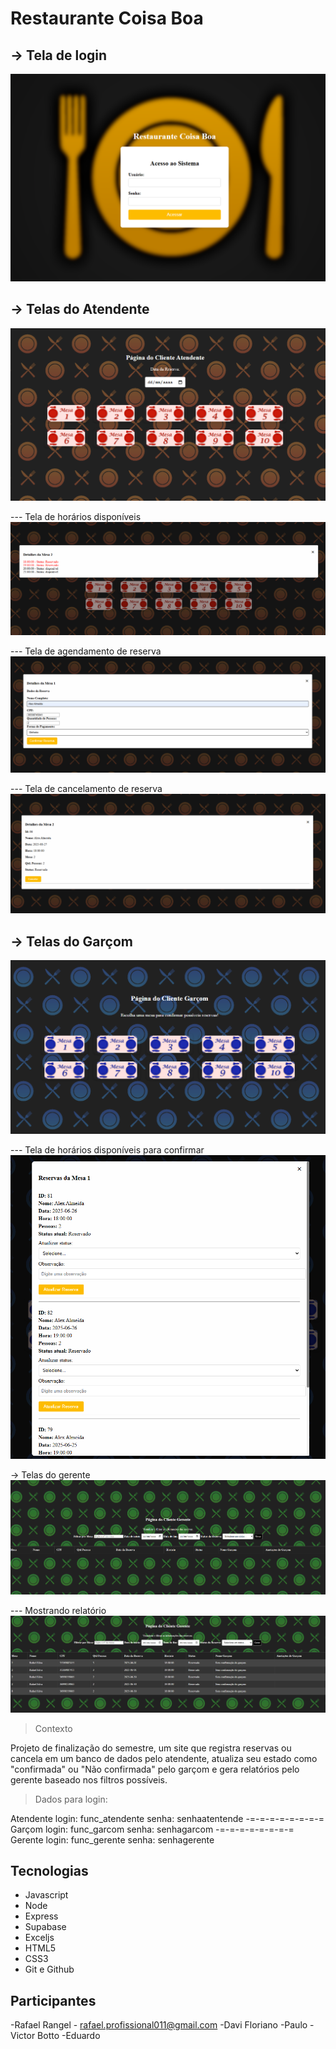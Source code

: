 # Restaurante Coisa Boa

## -> Tela de login
![preview](./public/assets/tela_login.png)

## -> Telas do Atendente
![preview](./public/assets/tela_atendente.png)

--- Tela de horários disponíveis
![preview](./public/assets/tela_atendente_2.png)

--- Tela de agendamento de reserva
![preview](./public/assets/tela_atendente_3.png)

--- Tela de cancelamento de reserva
![preview](./public/assets/tela_atendente_4.png)

## -> Telas do Garçom
![preview](./public/assets/tela_garcom.png)

--- Tela de horários disponíveis para confirmar
![preview](./public/assets/tela_garcom_2.png)


-> Telas do gerente
![preview](./public/assets/tela_gerente.png)

--- Mostrando relatório
![preview](./public/assets/tela_gerente_2.png)



> Contexto

Projeto de finalização do semestre, um site que registra reservas ou cancela em um banco de dados pelo atendente,  atualiza seu estado como "confirmada" ou "Não confirmada" pelo garçom e gera relatórios pelo gerente baseado nos filtros possíveis.

> Dados para login:

Atendente
login: func_atendente
senha: senhaatentende
-=-=-=-=-=-=-=-=
Garçom
login: func_garcom
senha: senhagarcom
-=-=-=-=-=-=-=-=
Gerente
login: func_gerente
senha: senhagerente

## Tecnologias
- Javascript
- Node
- Express
- Supabase
- Exceljs
- HTML5
- CSS3
- Git e Github

## Participantes
-Rafael Rangel - rafael.profissional011@gmail.com 
-Davi Floriano
-Paulo 
-Victor Botto
-Eduardo

